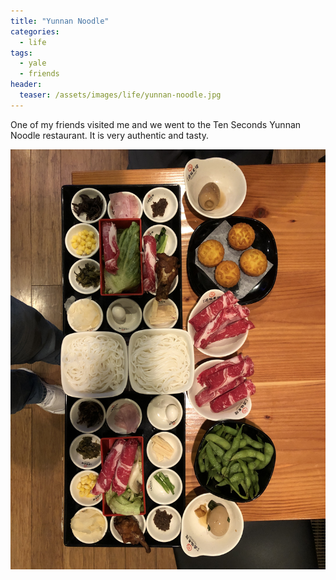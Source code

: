 ```yaml
---
title: "Yunnan Noodle"
categories:
  - life
tags:
  - yale
  - friends
header:
  teaser: /assets/images/life/yunnan-noodle.jpg
---
```


One of my friends visited me and we went to the Ten Seconds Yunnan Noodle restaurant. It is very authentic and tasty.

![yunnan-noodle](/assets/images/life/yunnan-noodle.jpg)